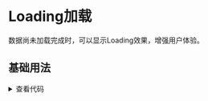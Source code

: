 <!-- 加载 demo 组件 start -->
<script setup>
import demo from './demo.vue'
</script>
<!-- 加载 demo 组件 end -->

<!-- 正文开始 -->

# Loading加载

数据尚未加载完成时，可以显示Loading效果，增强用户体验。

## 基础用法
<ClientOnly>
  <demo />
</ClientOnly>
<details>
<summary>查看代码</summary>

<<< @/Other/Loading/demo.vue

</details>

